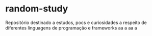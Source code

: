 # random-study
Repositório destinado a estudos, pocs e curiosidades a respeito de diferentes linguagens de programação e frameworks
aa
a
aa
a
